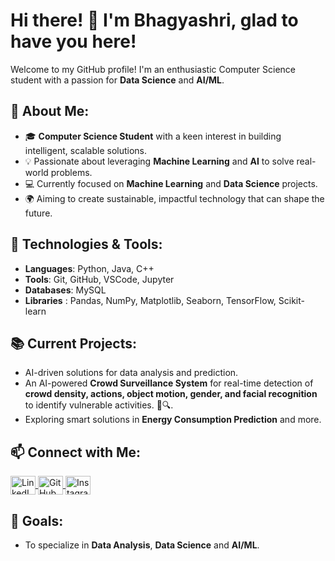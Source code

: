 # Hi there! 👋 I'm Bhagyashri, glad to have you here!


Welcome to my GitHub profile! I'm an enthusiastic Computer Science student with a passion for **Data Science**  and **AI/ML**.

## 🌟 About Me:
- 🎓 **Computer Science Student** with a keen interest in building intelligent, scalable solutions.
- 💡 Passionate about leveraging **Machine Learning** and **AI** to solve real-world problems.
- 💻 Currently focused on **Machine Learning** and **Data Science** projects.
- 🌍 Aiming to create sustainable, impactful technology that can shape the future.

## 🔧 Technologies & Tools:
- **Languages**: Python, Java, C++
- **Tools**: Git, GitHub, VSCode, Jupyter
- **Databases**: MySQL
- **Libraries** :  Pandas, NumPy, Matplotlib, Seaborn, TensorFlow, Scikit-learn

## 📚 Current Projects:
- AI-driven solutions for data analysis and prediction.
- An AI-powered **Crowd Surveillance System** for real-time detection of **crowd density, actions, object motion, gender, and facial recognition** to identify vulnerable activities. 🚀🔍.
- Exploring smart solutions in **Energy Consumption Prediction** and more.

## 📫 Connect with Me:
<p align="left">
  <a href="https://www.linkedin.com/in/bhagyashri-desale" target="blank">
    <img align="center" src="https://raw.githubusercontent.com/rahuldkjain/github-profile-readme-generator/master/src/images/icons/Social/linked-in-alt.svg" alt="LinkedIn" height="30" width="40" />
  </a>
  <a href="https://github.com/BhagyashriDesale55" target="blank">
    <img align="center" src="https://raw.githubusercontent.com/rahuldkjain/github-profile-readme-generator/master/src/images/icons/Social/github.svg" alt="GitHub" height="30" width="40" />
  </a>
  <a href="https://www.instagram.com/bhagyashri._.desale?igsh=MWVzcHVzZ3F6YzMyZw==" target="blank">
    <img align="center" src="https://raw.githubusercontent.com/rahuldkjain/github-profile-readme-generator/master/src/images/icons/Social/instagram.svg" alt="Instagram" height="30" width="40" />
  </a>
</p>

## 🚀 Goals:
- To specialize in **Data Analysis**, **Data Science** and **AI/ML**.

